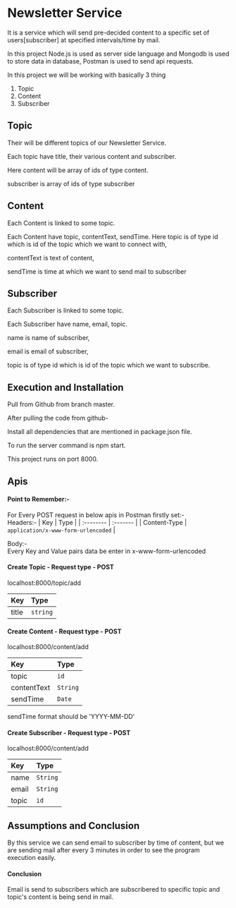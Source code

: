 # Newsletter Service

It is a service which will send pre-decided content to a specific set of users[subscriber] at specified intervals/time by mail. 

In this project Node.js is used as server side language and Mongodb is used to store data in database, Postman is used to send api requests.

In this project we will be working with basically 3 thing  
1. Topic
2. Content
3. Subscriber

## Topic

Their will be different topics of our Newsletter Service.

Each topic have title, their various content and subscriber.

Here content will be array of ids of type content.

subscriber is array of ids of type subscriber

## Content
Each Content is linked to some topic.

Each Content have topic, contentText, sendTime.
Here topic is of type id which is id of the topic which we want to connect with,

contentText is text of content,

sendTime is time at which we want to send mail to subscriber

## Subscriber
Each Subscriber is linked to some topic.

Each Subscriber have name, email, topic.

name is name of subscriber,

email is email of subscriber, 

topic is of type id which is id of the topic which we want to subscribe.

## Execution and Installation

Pull from Github from branch master.

After pulling the code from github-

Install all dependencies that are mentioned in package.json file.

To run the server command is npm start.

This project runs on port 8000.

## Apis

#### Point to Remember:-
For Every POST request in below apis in Postman firstly set:-  
Headers:-
| Key            | Type                                |
| :--------      | :-------                            |
| Content-Type   | `application/x-www-form-urlencoded` |

Body:-  
Every Key and Value pairs data be enter in x-www-form-urlencoded

#### Create Topic - Request type - POST
localhost:8000/topic/add

| Key         | Type     |
| :-------    | :------- |
| title       | `string` |

#### Create Content - Request type - POST
localhost:8000/content/add

| Key             | Type         |
| :--------       | :-------     |
| topic           | `id`         |
| contentText     | `String`     |
| sendTime        |  `Date`      |

sendTime format should be 'YYYY-MM-DD'

#### Create Subscriber - Request type - POST
localhost:8000/content/add

| Key             | Type         |
| :-------        | :-------     |
| name            | `String`     |
| email           | `String`     |
| topic           | `id`         |

## Assumptions and Conclusion
By this service we can send email to subscriber by time of content, but we are sending mail after every 3 minutes in order to see the program execution easily.

#### Conclusion
Email is send to subscribers which are subscribered to specific topic and topic's content is being send in mail.

